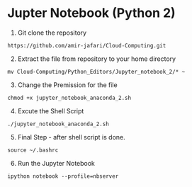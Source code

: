# Jupter Notebook (Python 2)

1. Git clone the repository 
```
https://github.com/amir-jafari/Cloud-Computing.git
```
2. Extract the file from repository to your home directory
```
mv Cloud-Computing/Python_Editors/Jupyter_notebook_2/* ~
```
3. Change the Premission for the file
```
chmod +x jupyter_notebook_anaconda_2.sh
```
4. Excute the Shell Script
```
./jupyter_notebook_anaconda_2.sh
```

5. Final Step - after shell script is done. 
```
source ~/.bashrc
```
6. Run the Jupyter Notebook
```
ipython notebook --profile=nbserver
```
